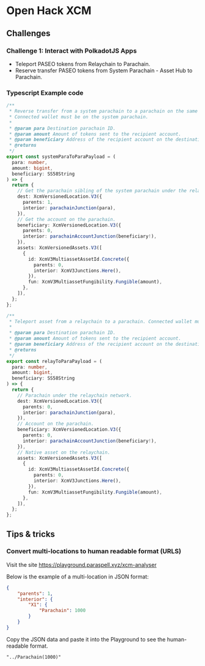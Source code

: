# Open Hack XCM

## Challenges

### Challenge 1: Interact with PolkadotJS Apps

- Teleport PASEO tokens from Relaychain to Parachain.
- Reserve transfer PASEO tokens from System Parachain - Asset Hub to Parachain.

### Typescript Example code

```ts
/**
 * Reverse transfer from a system parachain to a parachain on the same network.
 * Connected wallet must be on the system parachain.
 *
 * @param para Destination parachain ID.
 * @param amount Amount of tokens sent to the recipient account.
 * @param beneficiary Address of the recipient account on the destination parachain.
 * @returns
 */
export const systemParaToParaPayload = (
  para: number,
  amount: bigint,
  beneficiary: SS58String
) => {
  return {
    // Get the parachain sibling of the system parachain under the relaychain.
    dest: XcmVersionedLocation.V3({
      parents: 1,
      interior: parachainJunction(para),
    }),
    // Get the account on the parachain.
    beneficiary: XcmVersionedLocation.V3({
      parents: 0,
      interior: parachainAccountJunction(beneficiary!),
    }),
    assets: XcmVersionedAssets.V3([
      {
        id: XcmV3MultiassetAssetId.Concrete({
          parents: 0,
          interior: XcmV3Junctions.Here(),
        }),
        fun: XcmV3MultiassetFungibility.Fungible(amount),
      },
    ]),
  };
};

/**
 * Teleport asset from a relaychain to a parachain. Connected wallet must be on the relaychain.
 *
 * @param para Destination parachain ID.
 * @param amount Amount of tokens sent to the recipient account.
 * @param beneficiary Address of the recipient account on the destination parachain.
 * @returns
 */
export const relayToParaPayload = (
  para: number,
  amount: bigint,
  beneficiary: SS58String
) => {
  return {
    // Parachain under the relaychain network.
    dest: XcmVersionedLocation.V3({
      parents: 0,
      interior: parachainJunction(para),
    }),
    // Account on the parachain.
    beneficiary: XcmVersionedLocation.V3({
      parents: 0,
      interior: parachainAccountJunction(beneficiary!),
    }),
    // Native asset on the relaychain.
    assets: XcmVersionedAssets.V3([
      {
        id: XcmV3MultiassetAssetId.Concrete({
          parents: 0,
          interior: XcmV3Junctions.Here(),
        }),
        fun: XcmV3MultiassetFungibility.Fungible(amount),
      },
    ]),
  };
};
```

## Tips & tricks
### Convert multi-locations to human readable format (URLS)

Visit the site https://playground.paraspell.xyz/xcm-analyser

Below is the example of a multi-location in JSON format:

```json
{
    "parents": 1,
    "interior": {
        "X1": {
            "Parachain": 1000
        }
    }
}
```

Copy the JSON data and paste it into the Playground to see the human-readable format.

```
"../Parachain(1000)"
```
